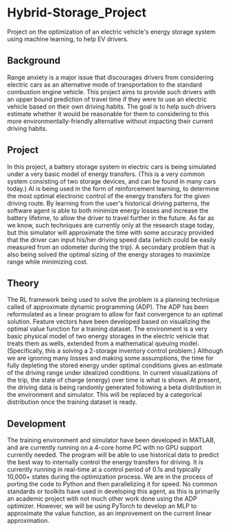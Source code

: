 # Hybrid-Storage_Project
Project on the optimization of an electric vehicle's energy storage system using machine learning, to help EV drivers.

## Background
Range anxiety is a major issue that discourages drivers from considering electric cars as an alternative mode of transportation to the standard combustion engine vehicle. This project aims to provide such drivers with an upper bound prediction of travel time if they were to use an electric vehicle based on their own driving habits. The goal is to help such drivers estimate whether it would be reasonable for them to considering to this more environmentally-friendly alternative without impacting their current driving habits.

## Project
In this project, a battery storage system in electric cars is being simulated under a very basic model of energy transfers. (This is a very common system consisting of two storage devices, and can be found in many cars today.) AI is being used in the form of reinforcement learning, to determine the most optimal electronic control of the energy transfers for the given driving route. By learning from the user's historical driving patterns, the software agent is able to both minimize energy losses and increase the battery lifetime, to allow the driver to travel further in the future. As far as we know, such techniques are currently only at the research stage today, but this simulator will approximate the time with some accuracy provided that the driver can input his/her driving speed data (which could be easily measured from an odometer during the trip).
A secondary problem that is also being solved the optimal sizing of the energy storages to maximize range while minimizing cost.

## Theory
The RL framework being used to solve the problem is a planning technique called of approximate dynamic programming (ADP). The ADP has been reformulated as a linear program to allow for fast convergence to an optimal solution. Feature vectors have been developed based on visualizing the optimal value function for a training dataset.
The environment is a very basic physical model of two energy storages in the electric vehicle that treats them as wells, extended from a mathematical queuing model. (Specifically, this a solving a 2-storage inventory control problem.) Although we are ignoring many losses and making some assumptions, the time for fully depleting the stored energy under optimal conditions gives an estimate of the driving range under idealized conditions. In current visualizations of the trip, the state of charge (energy) over time is what is shown.
At present, the driving data is being randomly generated following a beta distribution in the environment and simulator. This will be replaced by a categorical distribution once the training dataset is ready.

## Development
The training environment and simulator have been developed in MATLAB, and are currently running on a 4-core home PC with no GPU support currently needed. The program will be able to use historical data to predict the best way to internally control the energy transfers for driving. It is currently running in real-time at a control period of 0.1s and typically 10,000+ states during the optimization process. We are in the process of porting the code to Python and then parallelizing it for speed.
No common standards or toolkits have used in developing this agent, as this is primarily an academic project with not much other work done using the ADP optimizer. However, we will be using PyTorch to develop an MLP to approximate the value function, as an improvement on the current linear approximation.
